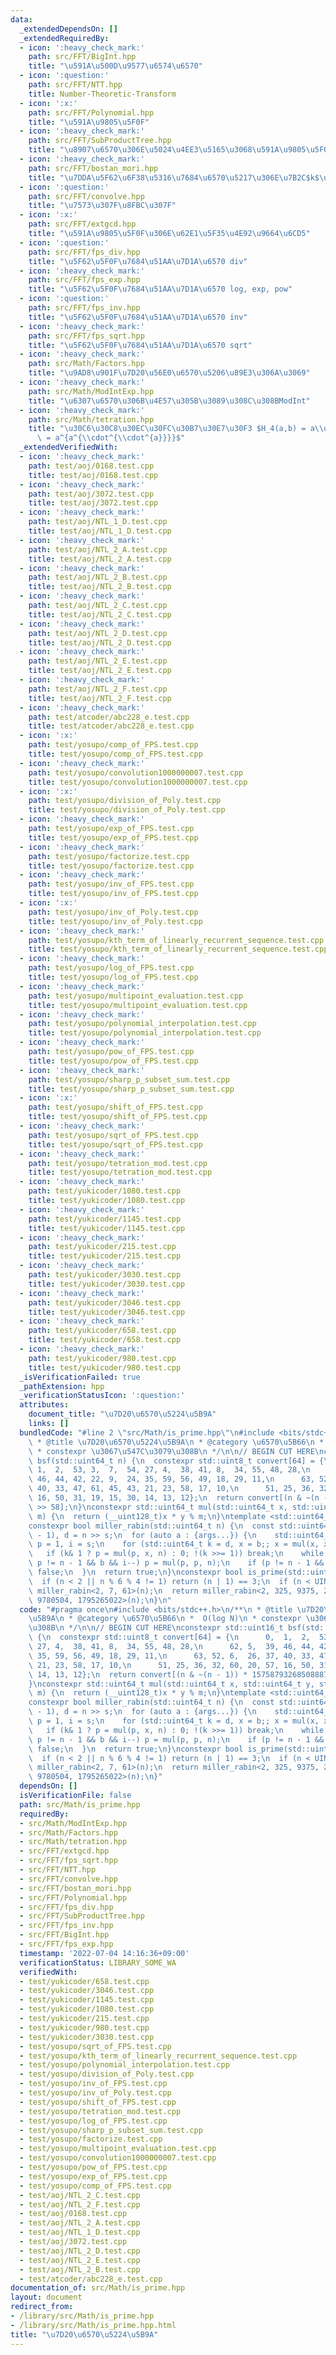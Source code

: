 ```yaml
---
data:
  _extendedDependsOn: []
  _extendedRequiredBy:
  - icon: ':heavy_check_mark:'
    path: src/FFT/BigInt.hpp
    title: "\u591A\u500D\u9577\u6574\u6570"
  - icon: ':question:'
    path: src/FFT/NTT.hpp
    title: Number-Theoretic-Transform
  - icon: ':x:'
    path: src/FFT/Polynomial.hpp
    title: "\u591A\u9805\u5F0F"
  - icon: ':heavy_check_mark:'
    path: src/FFT/SubProductTree.hpp
    title: "\u8907\u6570\u306E\u5024\u4EE3\u5165\u3068\u591A\u9805\u5F0F\u88DC\u9593"
  - icon: ':heavy_check_mark:'
    path: src/FFT/bostan_mori.hpp
    title: "\u7DDA\u5F62\u6F38\u5316\u7684\u6570\u5217\u306E\u7B2C$k$\u9805"
  - icon: ':question:'
    path: src/FFT/convolve.hpp
    title: "\u7573\u307F\u8FBC\u307F"
  - icon: ':x:'
    path: src/FFT/extgcd.hpp
    title: "\u591A\u9805\u5F0F\u306E\u62E1\u5F35\u4E92\u9664\u6CD5"
  - icon: ':question:'
    path: src/FFT/fps_div.hpp
    title: "\u5F62\u5F0F\u7684\u51AA\u7D1A\u6570 div"
  - icon: ':heavy_check_mark:'
    path: src/FFT/fps_exp.hpp
    title: "\u5F62\u5F0F\u7684\u51AA\u7D1A\u6570 log, exp, pow"
  - icon: ':question:'
    path: src/FFT/fps_inv.hpp
    title: "\u5F62\u5F0F\u7684\u51AA\u7D1A\u6570 inv"
  - icon: ':heavy_check_mark:'
    path: src/FFT/fps_sqrt.hpp
    title: "\u5F62\u5F0F\u7684\u51AA\u7D1A\u6570 sqrt"
  - icon: ':heavy_check_mark:'
    path: src/Math/Factors.hpp
    title: "\u9AD8\u901F\u7D20\u56E0\u6570\u5206\u89E3\u306A\u3069"
  - icon: ':heavy_check_mark:'
    path: src/Math/ModIntExp.hpp
    title: "\u6307\u6570\u306B\u4E57\u305B\u3089\u308C\u308BModInt"
  - icon: ':heavy_check_mark:'
    path: src/Math/tetration.hpp
    title: "\u30C6\u30C8\u30EC\u30FC\u30B7\u30E7\u30F3 $H_4(a,b) = a\\upuparrows b\
      \ = a^{a^{\\cdot^{\\cdot^{a}}}}$"
  _extendedVerifiedWith:
  - icon: ':heavy_check_mark:'
    path: test/aoj/0168.test.cpp
    title: test/aoj/0168.test.cpp
  - icon: ':heavy_check_mark:'
    path: test/aoj/3072.test.cpp
    title: test/aoj/3072.test.cpp
  - icon: ':heavy_check_mark:'
    path: test/aoj/NTL_1_D.test.cpp
    title: test/aoj/NTL_1_D.test.cpp
  - icon: ':heavy_check_mark:'
    path: test/aoj/NTL_2_A.test.cpp
    title: test/aoj/NTL_2_A.test.cpp
  - icon: ':heavy_check_mark:'
    path: test/aoj/NTL_2_B.test.cpp
    title: test/aoj/NTL_2_B.test.cpp
  - icon: ':heavy_check_mark:'
    path: test/aoj/NTL_2_C.test.cpp
    title: test/aoj/NTL_2_C.test.cpp
  - icon: ':heavy_check_mark:'
    path: test/aoj/NTL_2_D.test.cpp
    title: test/aoj/NTL_2_D.test.cpp
  - icon: ':heavy_check_mark:'
    path: test/aoj/NTL_2_E.test.cpp
    title: test/aoj/NTL_2_E.test.cpp
  - icon: ':heavy_check_mark:'
    path: test/aoj/NTL_2_F.test.cpp
    title: test/aoj/NTL_2_F.test.cpp
  - icon: ':heavy_check_mark:'
    path: test/atcoder/abc228_e.test.cpp
    title: test/atcoder/abc228_e.test.cpp
  - icon: ':x:'
    path: test/yosupo/comp_of_FPS.test.cpp
    title: test/yosupo/comp_of_FPS.test.cpp
  - icon: ':heavy_check_mark:'
    path: test/yosupo/convolution1000000007.test.cpp
    title: test/yosupo/convolution1000000007.test.cpp
  - icon: ':x:'
    path: test/yosupo/division_of_Poly.test.cpp
    title: test/yosupo/division_of_Poly.test.cpp
  - icon: ':heavy_check_mark:'
    path: test/yosupo/exp_of_FPS.test.cpp
    title: test/yosupo/exp_of_FPS.test.cpp
  - icon: ':heavy_check_mark:'
    path: test/yosupo/factorize.test.cpp
    title: test/yosupo/factorize.test.cpp
  - icon: ':heavy_check_mark:'
    path: test/yosupo/inv_of_FPS.test.cpp
    title: test/yosupo/inv_of_FPS.test.cpp
  - icon: ':x:'
    path: test/yosupo/inv_of_Poly.test.cpp
    title: test/yosupo/inv_of_Poly.test.cpp
  - icon: ':heavy_check_mark:'
    path: test/yosupo/kth_term_of_linearly_recurrent_sequence.test.cpp
    title: test/yosupo/kth_term_of_linearly_recurrent_sequence.test.cpp
  - icon: ':heavy_check_mark:'
    path: test/yosupo/log_of_FPS.test.cpp
    title: test/yosupo/log_of_FPS.test.cpp
  - icon: ':heavy_check_mark:'
    path: test/yosupo/multipoint_evaluation.test.cpp
    title: test/yosupo/multipoint_evaluation.test.cpp
  - icon: ':heavy_check_mark:'
    path: test/yosupo/polynomial_interpolation.test.cpp
    title: test/yosupo/polynomial_interpolation.test.cpp
  - icon: ':heavy_check_mark:'
    path: test/yosupo/pow_of_FPS.test.cpp
    title: test/yosupo/pow_of_FPS.test.cpp
  - icon: ':heavy_check_mark:'
    path: test/yosupo/sharp_p_subset_sum.test.cpp
    title: test/yosupo/sharp_p_subset_sum.test.cpp
  - icon: ':x:'
    path: test/yosupo/shift_of_FPS.test.cpp
    title: test/yosupo/shift_of_FPS.test.cpp
  - icon: ':heavy_check_mark:'
    path: test/yosupo/sqrt_of_FPS.test.cpp
    title: test/yosupo/sqrt_of_FPS.test.cpp
  - icon: ':heavy_check_mark:'
    path: test/yosupo/tetration_mod.test.cpp
    title: test/yosupo/tetration_mod.test.cpp
  - icon: ':heavy_check_mark:'
    path: test/yukicoder/1080.test.cpp
    title: test/yukicoder/1080.test.cpp
  - icon: ':heavy_check_mark:'
    path: test/yukicoder/1145.test.cpp
    title: test/yukicoder/1145.test.cpp
  - icon: ':heavy_check_mark:'
    path: test/yukicoder/215.test.cpp
    title: test/yukicoder/215.test.cpp
  - icon: ':heavy_check_mark:'
    path: test/yukicoder/3030.test.cpp
    title: test/yukicoder/3030.test.cpp
  - icon: ':heavy_check_mark:'
    path: test/yukicoder/3046.test.cpp
    title: test/yukicoder/3046.test.cpp
  - icon: ':heavy_check_mark:'
    path: test/yukicoder/658.test.cpp
    title: test/yukicoder/658.test.cpp
  - icon: ':heavy_check_mark:'
    path: test/yukicoder/980.test.cpp
    title: test/yukicoder/980.test.cpp
  _isVerificationFailed: true
  _pathExtension: hpp
  _verificationStatusIcon: ':question:'
  attributes:
    document_title: "\u7D20\u6570\u5224\u5B9A"
    links: []
  bundledCode: "#line 2 \"src/Math/is_prime.hpp\"\n#include <bits/stdc++.h>\n/**\n\
    \ * @title \u7D20\u6570\u5224\u5B9A\n * @category \u6570\u5B66\n *  O(log N)\n\
    \ * constexpr \u3067\u547C\u3079\u308B\n */\n\n// BEGIN CUT HERE\nconstexpr std::uint16_t\
    \ bsf(std::uint64_t n) {\n  constexpr std::uint8_t convert[64] = {\n      0, \
    \ 1,  2,  53, 3,  7,  54, 27, 4,  38, 41, 8,  34, 55, 48, 28,\n      62, 5,  39,\
    \ 46, 44, 42, 22, 9,  24, 35, 59, 56, 49, 18, 29, 11,\n      63, 52, 6,  26, 37,\
    \ 40, 33, 47, 61, 45, 43, 21, 23, 58, 17, 10,\n      51, 25, 36, 32, 60, 20, 57,\
    \ 16, 50, 31, 19, 15, 30, 14, 13, 12};\n  return convert[(n & ~(n - 1)) * 157587932685088877\
    \ >> 58];\n}\nconstexpr std::uint64_t mul(std::uint64_t x, std::uint64_t y, std::uint64_t\
    \ m) {\n  return (__uint128_t)x * y % m;\n}\ntemplate <std::uint64_t... args>\n\
    constexpr bool miller_rabin(std::uint64_t n) {\n  const std::uint64_t s = bsf(n\
    \ - 1), d = n >> s;\n  for (auto a : {args...}) {\n    std::uint64_t b = a % n,\
    \ p = 1, i = s;\n    for (std::uint64_t k = d, x = b;; x = mul(x, x, n))\n   \
    \   if (k& 1 ? p = mul(p, x, n) : 0; !(k >>= 1)) break;\n    while (p != 1 &&\
    \ p != n - 1 && b && i--) p = mul(p, p, n);\n    if (p != n - 1 && i != s) return\
    \ false;\n  }\n  return true;\n}\nconstexpr bool is_prime(std::uint64_t n) {\n\
    \  if (n < 2 || n % 6 % 4 != 1) return (n | 1) == 3;\n  if (n < UINT_MAX) return\
    \ miller_rabin<2, 7, 61>(n);\n  return miller_rabin<2, 325, 9375, 28178, 450775,\
    \ 9780504, 1795265022>(n);\n}\n"
  code: "#pragma once\n#include <bits/stdc++.h>\n/**\n * @title \u7D20\u6570\u5224\
    \u5B9A\n * @category \u6570\u5B66\n *  O(log N)\n * constexpr \u3067\u547C\u3079\
    \u308B\n */\n\n// BEGIN CUT HERE\nconstexpr std::uint16_t bsf(std::uint64_t n)\
    \ {\n  constexpr std::uint8_t convert[64] = {\n      0,  1,  2,  53, 3,  7,  54,\
    \ 27, 4,  38, 41, 8,  34, 55, 48, 28,\n      62, 5,  39, 46, 44, 42, 22, 9,  24,\
    \ 35, 59, 56, 49, 18, 29, 11,\n      63, 52, 6,  26, 37, 40, 33, 47, 61, 45, 43,\
    \ 21, 23, 58, 17, 10,\n      51, 25, 36, 32, 60, 20, 57, 16, 50, 31, 19, 15, 30,\
    \ 14, 13, 12};\n  return convert[(n & ~(n - 1)) * 157587932685088877 >> 58];\n\
    }\nconstexpr std::uint64_t mul(std::uint64_t x, std::uint64_t y, std::uint64_t\
    \ m) {\n  return (__uint128_t)x * y % m;\n}\ntemplate <std::uint64_t... args>\n\
    constexpr bool miller_rabin(std::uint64_t n) {\n  const std::uint64_t s = bsf(n\
    \ - 1), d = n >> s;\n  for (auto a : {args...}) {\n    std::uint64_t b = a % n,\
    \ p = 1, i = s;\n    for (std::uint64_t k = d, x = b;; x = mul(x, x, n))\n   \
    \   if (k& 1 ? p = mul(p, x, n) : 0; !(k >>= 1)) break;\n    while (p != 1 &&\
    \ p != n - 1 && b && i--) p = mul(p, p, n);\n    if (p != n - 1 && i != s) return\
    \ false;\n  }\n  return true;\n}\nconstexpr bool is_prime(std::uint64_t n) {\n\
    \  if (n < 2 || n % 6 % 4 != 1) return (n | 1) == 3;\n  if (n < UINT_MAX) return\
    \ miller_rabin<2, 7, 61>(n);\n  return miller_rabin<2, 325, 9375, 28178, 450775,\
    \ 9780504, 1795265022>(n);\n}"
  dependsOn: []
  isVerificationFile: false
  path: src/Math/is_prime.hpp
  requiredBy:
  - src/Math/ModIntExp.hpp
  - src/Math/Factors.hpp
  - src/Math/tetration.hpp
  - src/FFT/extgcd.hpp
  - src/FFT/fps_sqrt.hpp
  - src/FFT/NTT.hpp
  - src/FFT/convolve.hpp
  - src/FFT/bostan_mori.hpp
  - src/FFT/Polynomial.hpp
  - src/FFT/fps_div.hpp
  - src/FFT/SubProductTree.hpp
  - src/FFT/fps_inv.hpp
  - src/FFT/BigInt.hpp
  - src/FFT/fps_exp.hpp
  timestamp: '2022-07-04 14:16:36+09:00'
  verificationStatus: LIBRARY_SOME_WA
  verifiedWith:
  - test/yukicoder/658.test.cpp
  - test/yukicoder/3046.test.cpp
  - test/yukicoder/1145.test.cpp
  - test/yukicoder/1080.test.cpp
  - test/yukicoder/215.test.cpp
  - test/yukicoder/980.test.cpp
  - test/yukicoder/3030.test.cpp
  - test/yosupo/sqrt_of_FPS.test.cpp
  - test/yosupo/kth_term_of_linearly_recurrent_sequence.test.cpp
  - test/yosupo/polynomial_interpolation.test.cpp
  - test/yosupo/division_of_Poly.test.cpp
  - test/yosupo/inv_of_FPS.test.cpp
  - test/yosupo/inv_of_Poly.test.cpp
  - test/yosupo/shift_of_FPS.test.cpp
  - test/yosupo/tetration_mod.test.cpp
  - test/yosupo/log_of_FPS.test.cpp
  - test/yosupo/sharp_p_subset_sum.test.cpp
  - test/yosupo/factorize.test.cpp
  - test/yosupo/multipoint_evaluation.test.cpp
  - test/yosupo/convolution1000000007.test.cpp
  - test/yosupo/pow_of_FPS.test.cpp
  - test/yosupo/exp_of_FPS.test.cpp
  - test/yosupo/comp_of_FPS.test.cpp
  - test/aoj/NTL_2_C.test.cpp
  - test/aoj/NTL_2_F.test.cpp
  - test/aoj/0168.test.cpp
  - test/aoj/NTL_2_A.test.cpp
  - test/aoj/NTL_1_D.test.cpp
  - test/aoj/3072.test.cpp
  - test/aoj/NTL_2_D.test.cpp
  - test/aoj/NTL_2_E.test.cpp
  - test/aoj/NTL_2_B.test.cpp
  - test/atcoder/abc228_e.test.cpp
documentation_of: src/Math/is_prime.hpp
layout: document
redirect_from:
- /library/src/Math/is_prime.hpp
- /library/src/Math/is_prime.hpp.html
title: "\u7D20\u6570\u5224\u5B9A"
---
```

